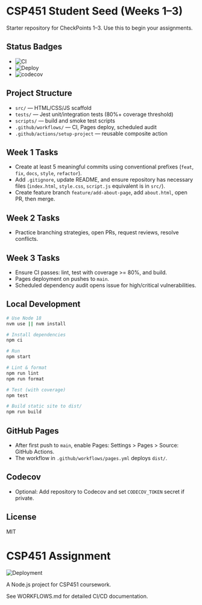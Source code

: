 # CSP451 Student Seed (Weeks 1–3)

Starter repository for CheckPoints 1–3. Use this to begin your assignments.

## Status Badges

- ![CI](https://github.com/ababamahmoudi/CSP451-Checkpoint3-AliBabamahmoudi-/actions/workflows/ci.yml/badge.svg)
- ![Deploy](https://github.com/ababamahmoudi/CSP451-Checkpoint3-AliBabamahmoudi-/actions/workflows/deploy.yml/badge.svg)
- ![codecov](https://codecov.io/gh/ababamahmoudi/CSP451-Checkpoint3-AliBabamahmoudi-/branch/main/graph/badge.svg)



## Project Structure

- `src/` — HTML/CSS/JS scaffold
- `tests/` — Jest unit/integration tests (80%+ coverage threshold)
- `scripts/` — build and smoke test scripts
- `.github/workflows/` — CI, Pages deploy, scheduled audit
- `.github/actions/setup-project` — reusable composite action

## Week 1 Tasks

- Create at least 5 meaningful commits using conventional prefixes (`feat`, `fix`, `docs`, `style`, `refactor`).
- Add `.gitignore`, update README, and ensure repository has necessary files (`index.html`, `style.css`, `script.js` equivalent is in `src/`).
- Create feature branch `feature/add-about-page`, add `about.html`, open PR, then merge.

## Week 2 Tasks

- Practice branching strategies, open PRs, request reviews, resolve conflicts.

## Week 3 Tasks

- Ensure CI passes: lint, test with coverage >= 80%, and build.
- Pages deployment on pushes to `main`.
- Scheduled dependency audit opens issue for high/critical vulnerabilities.

## Local Development

```bash
# Use Node 18
nvm use || nvm install

# Install dependencies
npm ci

# Run
npm start

# Lint & format
npm run lint
npm run format

# Test (with coverage)
npm test

# Build static site to dist/
npm run build
```

## GitHub Pages

- After first push to `main`, enable Pages: Settings > Pages > Source: GitHub Actions.
- The workflow in `.github/workflows/pages.yml` deploys `dist/`.

## Codecov

- Optional: Add repository to Codecov and set `CODECOV_TOKEN` secret if private.

## License

MIT

# CSP451 Assignment

![Deployment](https://github.com/ababamahmoudi/CSP451-Checkpoint3-AliBabamahmoudi/actions/workflows/deploy.yml/badge.svg)

A Node.js project for CSP451 coursework.

See WORKFLOWS.md for detailed CI/CD documentation.
